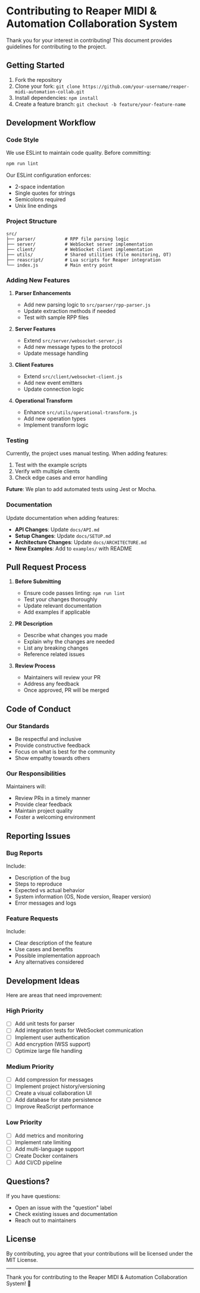 # Contributing to Reaper MIDI & Automation Collaboration System

Thank you for your interest in contributing! This document provides guidelines for contributing to the project.

## Getting Started

1. Fork the repository
2. Clone your fork: `git clone https://github.com/your-username/reaper-midi-automation-collab.git`
3. Install dependencies: `npm install`
4. Create a feature branch: `git checkout -b feature/your-feature-name`

## Development Workflow

### Code Style

We use ESLint to maintain code quality. Before committing:

```bash
npm run lint
```

Our ESLint configuration enforces:
- 2-space indentation
- Single quotes for strings
- Semicolons required
- Unix line endings

### Project Structure

```
src/
├── parser/           # RPP file parsing logic
├── server/           # WebSocket server implementation
├── client/           # WebSocket client implementation
├── utils/            # Shared utilities (file monitoring, OT)
├── reascript/        # Lua scripts for Reaper integration
└── index.js          # Main entry point
```

### Adding New Features

1. **Parser Enhancements**
   - Add new parsing logic to `src/parser/rpp-parser.js`
   - Update extraction methods if needed
   - Test with sample RPP files

2. **Server Features**
   - Extend `src/server/websocket-server.js`
   - Add new message types to the protocol
   - Update message handling

3. **Client Features**
   - Extend `src/client/websocket-client.js`
   - Add new event emitters
   - Update connection logic

4. **Operational Transform**
   - Enhance `src/utils/operational-transform.js`
   - Add new operation types
   - Implement transform logic

### Testing

Currently, the project uses manual testing. When adding features:

1. Test with the example scripts
2. Verify with multiple clients
3. Check edge cases and error handling

**Future**: We plan to add automated tests using Jest or Mocha.

### Documentation

Update documentation when adding features:

- **API Changes**: Update `docs/API.md`
- **Setup Changes**: Update `docs/SETUP.md`
- **Architecture Changes**: Update `docs/ARCHITECTURE.md`
- **New Examples**: Add to `examples/` with README

## Pull Request Process

1. **Before Submitting**
   - Ensure code passes linting: `npm run lint`
   - Test your changes thoroughly
   - Update relevant documentation
   - Add examples if applicable

2. **PR Description**
   - Describe what changes you made
   - Explain why the changes are needed
   - List any breaking changes
   - Reference related issues

3. **Review Process**
   - Maintainers will review your PR
   - Address any feedback
   - Once approved, PR will be merged

## Code of Conduct

### Our Standards

- Be respectful and inclusive
- Provide constructive feedback
- Focus on what is best for the community
- Show empathy towards others

### Our Responsibilities

Maintainers will:
- Review PRs in a timely manner
- Provide clear feedback
- Maintain project quality
- Foster a welcoming environment

## Reporting Issues

### Bug Reports

Include:
- Description of the bug
- Steps to reproduce
- Expected vs actual behavior
- System information (OS, Node version, Reaper version)
- Error messages and logs

### Feature Requests

Include:
- Clear description of the feature
- Use cases and benefits
- Possible implementation approach
- Any alternatives considered

## Development Ideas

Here are areas that need improvement:

### High Priority
- [ ] Add unit tests for parser
- [ ] Add integration tests for WebSocket communication
- [ ] Implement user authentication
- [ ] Add encryption (WSS support)
- [ ] Optimize large file handling

### Medium Priority
- [ ] Add compression for messages
- [ ] Implement project history/versioning
- [ ] Create a visual collaboration UI
- [ ] Add database for state persistence
- [ ] Improve ReaScript performance

### Low Priority
- [ ] Add metrics and monitoring
- [ ] Implement rate limiting
- [ ] Add multi-language support
- [ ] Create Docker containers
- [ ] Add CI/CD pipeline

## Questions?

If you have questions:
- Open an issue with the "question" label
- Check existing issues and documentation
- Reach out to maintainers

## License

By contributing, you agree that your contributions will be licensed under the MIT License.

---

Thank you for contributing to the Reaper MIDI & Automation Collaboration System! 🎵
